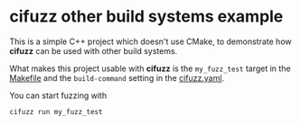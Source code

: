 # cifuzz other build systems example

This is a simple C++ project which doesn't use CMake, to demonstrate how
**cifuzz** can be used with other build systems.

What makes this project usable with **cifuzz** is the `my_fuzz_test`
target in the [Makefile](Makefile) and the `build-command` setting in
the [cifuzz.yaml](cifuzz.yaml).

You can start fuzzing with
```bash
cifuzz run my_fuzz_test
```
